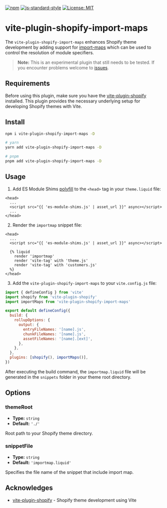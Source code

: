 [![npm](https://img.shields.io/npm/v/vite-plugin-shopify-import-maps?color=brightgreen)](https://www.npmjs.com/package/vite-plugin-shopify-import-maps) [![js-standard-style](https://img.shields.io/badge/code%20style-standard-brightgreen.svg)](https://standardjs.com) [![License: MIT](https://img.shields.io/badge/License-MIT-yellow.svg)](https://opensource.org/licenses/MIT)

# vite-plugin-shopify-import-maps
The `vite-plugin-shopify-import-maps` enhances Shopify theme development by adding support for [import-maps](https://github.com/WICG/import-maps) which can be used to control the resolution of module specifiers.

> **Note:** This is an experimental plugin that still needs to be tested. If you encounter problems welcome to [issues](https://github.com/slavamak/vite-plugin-shopify-import-maps/issues).

## Requirements

Before using this plugin, make sure you have the [vite-plugin-shopify](https://github.com/barrel/shopify-vite/tree/main/packages/vite-plugin-shopify) installed. This plugin provides the necessary underlying setup for developing Shopify themes with Vite.

## Install

```bash
npm i vite-plugin-shopify-import-maps -D

# yarn
yarn add vite-plugin-shopify-import-maps -D

# pnpm
pnpm add vite-plugin-shopify-import-maps -D
```

## Usage

1. Add ES Module Shims [polyfill](https://github.com/guybedford/es-module-shims#usage) to the `<head>` tag in your `theme.liquid` file:

```liquid
<head>
  ...
  <script src="{{ 'es-module-shims.js' | asset_url }}" async></script>
  ...
</head>
```

2. Render the `importmap` snippet file:

```liquid
<head>
  ...
  <script src="{{ 'es-module-shims.js' | asset_url }}" async></script>

  {% liquid
    render 'importmap'
    render 'vite-tag' with 'theme.js'
    render 'vite-tag' with 'customers.js'
  %}
</head>
```

3. Add the `vite-plugin-shopify-import-maps` to your `vite.config.js` file:

```js
import { defineConfig } from 'vite'
import shopify from 'vite-plugin-shopify'
import importMaps from 'vite-plugin-shopify-import-maps'

export default defineConfig({
  build: {
    rollupOptions: {
      output: {
        entryFileNames: '[name].js',
        chunkFileNames: '[name].js',
        assetFileNames: '[name].[ext]',
      },
    },
  },
  plugins: [shopify(), importMaps()],
})
```

After executing the build command, the `importmap.liquid` file will be generated in the `snippets` folder in your theme root directory.

## Options

### themeRoot

- **Type:** `string`
- **Default:** `'./'`

Root path to your Shopify theme directory.

### snippetFile

- **Type:** `string`
- **Default:** `'importmap.liquid'`

Specifies the file name of the snippet that include import map.

## Acknowledges
- [vite-plugin-shopify](https://github.com/barrel/shopify-vite) - Shopify theme development using Vite
